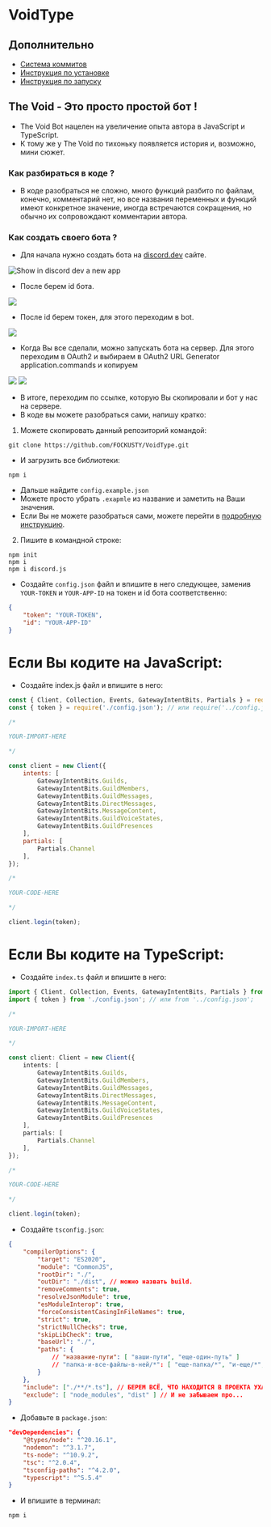 # VoidType

## Дополнительно
- [Система коммитов](./help/readme-files/docs/commit.system.md)
- [Инструкция по установке](./help/readme-files/install/instruction.md)
- [Инструкция по запуску](./help/readme-files/start/instruction.md)

## The Void - Это просто простой бот !
- The Void Bot нацелен на увеличение опыта автора в JavaScript и TypeScript.
- К тому же у The Void по тихоньку появляется история и, возможно, мини сюжет.

### Как разбираться в коде ?
- В коде разобраться не сложно, много функций разбито по файлам, конечно, комментарий нет, но все названия переменных и функций имеют конкретное значение, иногда встречаются сокращения, но обычно их сопровождают комментарии автора.

### Как создать своего бота ?
- Для начала нужно создать бота на [discord.dev](https://discord.com/developers/applications) сайте.

<picture>
    <img alt="Show in discord dev a new app" src="./help/pictures/newapp.png">
</picture>

- После берем id бота.

<picture>
    <img src="./help/pictures/app.png">
</picture>

- После id берем токен, для этого переходим в bot.

<picture>
    <img src="./help/pictures/token.png">
</picture>

- Когда Вы все сделали, можно запускать бота на сервер. Для этого переходим в OAuth2 и выбираем в OAuth2 URL Generator application.commands и копируем

<picture>
    <img src="./help/pictures/OAuth2.png">
</picture>

<picture>
    <img src="./help/pictures/OAuth2URLGenerator.png">
</picture>

- В итоге, переходим по ссылке, которую Вы скопировали и бот у нас на сервере.
- В коде вы можете разобраться сами, напишу кратко:
1. Можете скопировать данный репозиторий командой:

```
git clone https://github.com/FOCKUSTY/VoidType.git
```

- И загрузить все библиотеки:

```
npm i
```

- Дальше найдите `config.example.json`
- Можете просто убрать `.exapmle` из название и заметить на Ваши значения.
- Если Вы не можете разобраться сами, можете перейти в [подробную инструкцию](./help/readme-files/install/instruction.md).

2. Пишите в командной строке:


```
npm init
npm i
npm i discord.js
```

- Создайте `config.json` файл и впишите в него следующее, заменив `YOUR-TOKEN` и `YOUR-APP-ID` на токен и id бота соответственно:

```json
{
    "token": "YOUR-TOKEN",
    "id": "YOUR-APP-ID"
}
```

# Если Вы кодите на JavaScript:

- Создайте index.js файл и впишите в него:

```js
const { Client, Collection, Events, GatewayIntentBits, Partials } = require('discord.js');
const { token } = require('./config.json'); // или require('../config.json')

/* 

YOUR-IMPORT-HERE

*/

const client = new Client({
	intents: [
		GatewayIntentBits.Guilds,
		GatewayIntentBits.GuildMembers,
		GatewayIntentBits.GuildMessages,
		GatewayIntentBits.DirectMessages,
		GatewayIntentBits.MessageContent,
		GatewayIntentBits.GuildVoiceStates,
		GatewayIntentBits.GuildPresences
	],
	partials: [
		Partials.Channel
	],
});

/* 

YOUR-CODE-HERE

*/

client.login(token);
```

# Если Вы кодите на TypeScript:

- Создайте `index.ts` файл и впишите в него:

```ts
import { Client, Collection, Events, GatewayIntentBits, Partials } from 'discord.js';
import { token } from './config.json'; // или from '../config.json';

/* 

YOUR-IMPORT-HERE

*/

const client: Client = new Client({
	intents: [
		GatewayIntentBits.Guilds,
		GatewayIntentBits.GuildMembers,
		GatewayIntentBits.GuildMessages,
		GatewayIntentBits.DirectMessages,
		GatewayIntentBits.MessageContent,
		GatewayIntentBits.GuildVoiceStates,
		GatewayIntentBits.GuildPresences
	],
	partials: [
		Partials.Channel
	],
});

/* 

YOUR-CODE-HERE

*/

client.login(token);
```

- Создайте `tsconfig.json`:
```json
{
    "compilerOptions": {
        "target": "ES2020",
        "module": "CommonJS",
        "rootDir": "./",
        "outDir": "./dist", // можно назвать build.
        "removeComments": true,
        "resolveJsonModule": true,
        "esModuleInterop": true,
        "forceConsistentCasingInFileNames": true,
        "strict": true,
        "strictNullChecks": true,
        "skipLibCheck": true, 
        "baseUrl": "./",
		"paths": {
			// "название-пути": [ "ваши-пути", "еще-один-путь" ]
			// "папка-и-все-файлы-в-ней/*": [ "еще-папка/*", "и-еще/*", "а-это-файл.да" ]
		}
	},
    "include": ["./**/*.ts"], // БЕРЕМ ВСЁ, ЧТО НАХОДИТСЯ В ПРОЕКТА УХАХХАХАХАХ.
	"exclude": [ "node_modules", "dist" ] // И не забываем про...
}
```

- Добавьте в `package.json`:
```json
"devDependencies": {
    "@types/node": "^20.16.1",
    "nodemon": "^3.1.7",
    "ts-node": "^10.9.2",
    "tsc": "^2.0.4",
    "tsconfig-paths": "^4.2.0",
    "typescript": "^5.5.4"
}
```

- И впишите в терминал:
```
npm i 
```